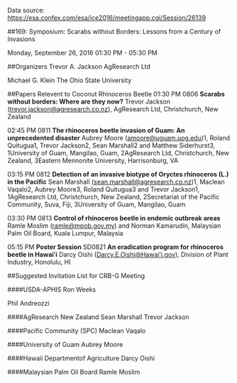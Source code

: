 
Data source: https://esa.confex.com/esa/ice2016/meetingapp.cgi/Session/26139

##169: Symposium: Scarabs without Borders: Lessons from a Century of Invasions

Monday, September 26, 2016  01:30 PM - 05:30 PM

##Organizers
Trevor A. Jackson
AgResearch Ltd

Michael G. Klein
The Ohio State University

##Papers Relevent to Coconut Rhinoceros Beetle
01:30 PM
0806 **Scarabs without borders: Where are they now?**
Trevor Jackson (trevor.jackson@agresearch.co.nz), AgResearch Ltd, Christchurch, New Zealand

02:45 PM
0811 **The rhinoceros beetle invasion of Guam: An unprecedented disaster**
Aubrey Moore (amoore@uguam.uog.edu)1, Roland Quitugua1, Trevor Jackson2, Sean Marshall2 and Matthew Siderhurst3, 1University of Guam, Mangilao, Guam, 2AgResearch Ltd, Christchurch, New Zealand, 3Eastern Mennonite University, Harrisonburg, VA

03:15 PM
0812 **Detection of an invasive biotype of Oryctes rhinoceros (L.) in the Pacific**
Sean Marshall (sean.marshall@agresearch.co.nz)1, Maclean Vaqalo2, Aubrey Moore3, Roland Quitugua3 and Trevor Jackson1, 1AgResearch Ltd, Christchurch, New Zealand, 2Secretariat of the Pacific Community, Suva, Fiji, 3University of Guam, Mangilao, Guam

03:30 PM
0813 **Control of rhinoceros beetle in endemic outbreak areas**
Ramle Moslim (ramle@mpob.gov.my) and Norman Kamarudin, Malaysian Palm Oil Board, Kuala Lumpur, Malaysia

05:15 PM **Poster Session**
SD0821 **An eradication program for rhinoceros beetle in Hawaiʻi**
Darcy Oishi (Darcy.E.Oishi@Hawaiʻi.gov), Division of Plant Industry, Honolulu, HI

##Suggested Invitation List for CRB-G Meeting

####USDA-APHIS
Ron Weeks

Phil Andreozzi

####AgResearch New Zealand
Sean Marshall
Trevor Jackson

####Pacific Community (SPC)
Maclean Vaqalo

####University of Guam
Aubrey Moore

####Hawaii Departmentof Agriculture
Darcy Oishi

####Malaysian Palm Oil Board
Ramle Moslim




